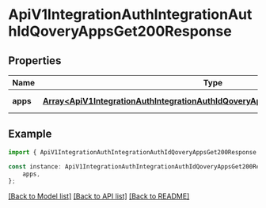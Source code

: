 # ApiV1IntegrationAuthIntegrationAuthIdQoveryAppsGet200Response


## Properties

Name | Type | Description | Notes
------------ | ------------- | ------------- | -------------
**apps** | [**Array&lt;ApiV1IntegrationAuthIntegrationAuthIdQoveryAppsGet200ResponseAppsInner&gt;**](ApiV1IntegrationAuthIntegrationAuthIdQoveryAppsGet200ResponseAppsInner.md) |  | [default to undefined]

## Example

```typescript
import { ApiV1IntegrationAuthIntegrationAuthIdQoveryAppsGet200Response } from './api';

const instance: ApiV1IntegrationAuthIntegrationAuthIdQoveryAppsGet200Response = {
    apps,
};
```

[[Back to Model list]](../README.md#documentation-for-models) [[Back to API list]](../README.md#documentation-for-api-endpoints) [[Back to README]](../README.md)
